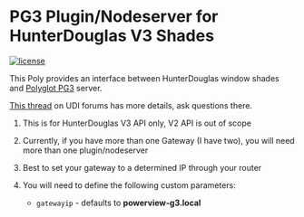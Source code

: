 
# PG3 Plugin/Nodeserver for HunterDouglas V3 Shades

[![license](https://img.shields.io/github/license/mashape/apistatus.svg)](https://github.com/sejgit/udi-hunterdouglas-pg3/blob/master/LICENSE)

This Poly provides an interface between HunterDouglas window shades and [Polyglot PG3](https://github.com/UniversalDevicesInc/pg3-dist) server.

[This thread](https://forum.universal-devices.com/topic/tobedeterminded) on UDI forums has more details, ask questions there.

 1. This is for HunterDouglas V3 API only, V2 API is out of scope

 2. Currently, if you have more than one Gateway (I have two), you will need more than one plugin/nodeserver
 
 3. Best to set your gateway to a determined IP through your router

 4. You will need to define the following custom parameters:
     - `gatewayip` - defaults to **powerview-g3.local**


